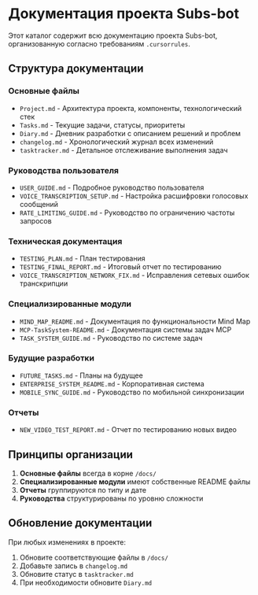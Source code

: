 # Документация проекта Subs-bot

Этот каталог содержит всю документацию проекта Subs-bot, организованную согласно требованиям `.cursorrules`.

## Структура документации

### Основные файлы
- `Project.md` - Архитектура проекта, компоненты, технологический стек
- `Tasks.md` - Текущие задачи, статусы, приоритеты
- `Diary.md` - Дневник разработки с описанием решений и проблем
- `changelog.md` - Хронологический журнал всех изменений
- `tasktracker.md` - Детальное отслеживание выполнения задач

### Руководства пользователя
- `USER_GUIDE.md` - Подробное руководство пользователя
- `VOICE_TRANSCRIPTION_SETUP.md` - Настройка расшифровки голосовых сообщений
- `RATE_LIMITING_GUIDE.md` - Руководство по ограничению частоты запросов

### Техническая документация
- `TESTING_PLAN.md` - План тестирования
- `TESTING_FINAL_REPORT.md` - Итоговый отчет по тестированию
- `VOICE_TRANSCRIPTION_NETWORK_FIX.md` - Исправления сетевых ошибок транскрипции

### Специализированные модули
- `MIND_MAP_README.md` - Документация по функциональности Mind Map
- `MCP-TaskSystem-README.md` - Документация системы задач MCP
- `TASK_SYSTEM_GUIDE.md` - Руководство по системе задач

### Будущие разработки
- `FUTURE_TASKS.md` - Планы на будущее
- `ENTERPRISE_SYSTEM_README.md` - Корпоративная система
- `MOBILE_SYNC_GUIDE.md` - Руководство по мобильной синхронизации

### Отчеты
- `NEW_VIDEO_TEST_REPORT.md` - Отчет по тестированию новых видео

## Принципы организации

1. **Основные файлы** всегда в корне `/docs/`
2. **Специализированные модули** имеют собственные README файлы
3. **Отчеты** группируются по типу и дате
4. **Руководства** структурированы по уровню сложности

## Обновление документации

При любых изменениях в проекте:
1. Обновите соответствующие файлы в `/docs/`
2. Добавьте запись в `changelog.md`
3. Обновите статус в `tasktracker.md`
4. При необходимости обновите `Diary.md`
